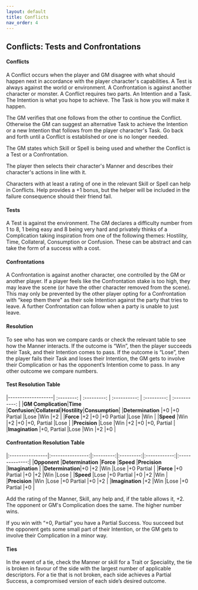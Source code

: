 ```yaml
---
layout: default
title: Conflicts
nav_order: 4
---
```


## Conflicts: Tests and Confrontations

#### **Conflicts**

A Conflict occurs when the player and GM disagree with what should happen next in accordance with the player character's capabilities.
A Test is always against the world or environment. A Confrontation is against another character or monster.
A Conflict requires two parts. An Intention and a Task.
The Intention is what you hope to achieve.
The Task is how you will make it happen.

The GM verifies that one follows from the other to continue the Conflict. Otherwise the GM can suggest an alternative Task to achieve the Intention or a new Intention that follows from the player character's Task. Go back and forth until a Conflict is established or one is no longer needed.

The GM states which Skill or Spell is being used and whether the Conflict is a Test or a Confrontation.

The player then selects their character's Manner and describes their character's actions in line with it.

Characters with at least a rating of one in the relevant Skill or Spell can help in Conflicts.
Help provides a +1 bonus, but the helper will be included in the failure consequence should their friend fail.

#### **Tests**

A Test is against the environment. The GM declares a difficulty number from 1 to 8, 1 being easy and 8 being very hard and privately thinks of a Complication taking inspiration from one of the following themes: Hostility, Time, Collateral, Consumption or Confusion. These can be abstract and can take the form of a success with a cost.

#### **Confrontations**
 
A Confrontation is against another character, one controlled by the GM or another player. If a player feels like the Confrontation stake is too high, they may leave the scene (or have the other character removed from the scene). This may only be prevented by the other player opting for a Confrontation with "keep them there" as their sole Intention against the party that tries to leave. A further Confrontation can follow when a party is unable to just leave.

#### **Resolution**

To see who has won we compare cards or check the relevant table to see how the Manner interacts. If the outcome is “Win”, then the player succeeds their Task, and their Intention comes to pass. If the outcome is “Lose”, then the player fails their Task and loses their Intention, the GM gets to involve their Complication or has the opponent’s Intention come to pass. In any other outcome we compare numbers.

#### **Test Resolution Table**

|-------------------| :--------: | :---------: | :----------: | :---------: | :-----------: | 
|**GM Complication**|**Time**    |**Confusion**|**Collateral**|**Hostility**|**Consumption**|
|**Determination**  |+0          |+0 Partial   |Lose          |Win          |+2             |
|**Force**          |+2          |+0           |+0 Partial    |Lose         |Win            |
|**Speed**          |Win         |+2           |+0            |+0, Partial  |Lose           |
|**Precision**      |Lose        |Win          |+2            |+0           |+0, Partial    |
|**Imagination**    |+0, Partial |Lose         |Win           |+2           |+0             |

#### **Confrontation Resolution Table**

|:----------------|:----------------:|:---------:|:---------:|:------------:|:--------------:|
|**Opponent**     |**Determination** |**Force**  |**Speed**  |**Precision** |**Imagination** |
|**Determination**|+0                |+2         |Win        |Lose          |+0 Partial      |
|**Force**        |+0 Partial        |+0         |+2         |Win           |Lose            |
|**Speed**        |Lose              |+0 Partial |+0         |+2            |Win             |
|**Precision**    |Win               |Lose       |+0 Partial |+0            |+2              |
|**Imagination**  |+2                |Win        |Lose       |+0 Partial    |+0              |

Add the rating of the Manner, Skill, any help and, if the table allows it, +2. The opponent or GM's Complication does the same. The higher number wins.

If you win with “+0, Partial” you have a Partial Success. You succeed but the opponent gets some small part of their Intention, or the GM gets to involve their Complication in a minor way.

#### **Ties**

In the event of a tie, check the Manner or skill for a Trait or Speciality, the tie is broken in favour of the side with the largest number of applicable descriptors. For a tie that is not broken, each side achieves a Partial Success, a compromised version of each side’s desired outcome.
